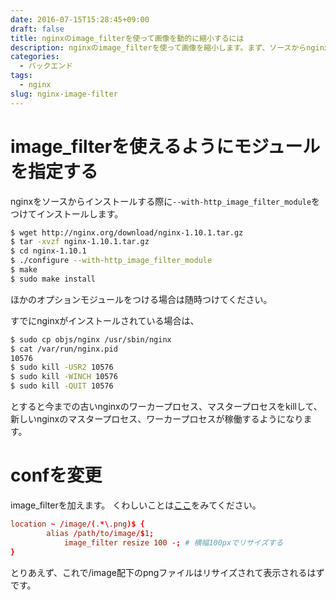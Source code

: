 ```yaml
---
date: 2016-07-15T15:28:45+09:00
draft: false
title: nginxのimage_filterを使って画像を動的に縮小するには
description: nginxのimage_filterを使って画像を縮小します。まず、ソースからnginxをインストールします。
categories:
  - バックエンド
tags:
  - nginx
slug: nginx-image-filter
---
```


# image_filterを使えるようにモジュールを指定する

nginxをソースからインストールする際に`--with-http_image_filter_module`をつけてインストールします。

```bash
$ wget http://nginx.org/download/nginx-1.10.1.tar.gz
$ tar -xvzf nginx-1.10.1.tar.gz
$ cd nginx-1.10.1
$ ./configure --with-http_image_filter_module
$ make
$ sudo make install
```
ほかのオプションモジュールをつける場合は随時つけてください。

すでにnginxがインストールされている場合は、

```bash
$ sudo cp objs/nginx /usr/sbin/nginx
$ cat /var/run/nginx.pid
10576
$ sudo kill -USR2 10576
$ sudo kill -WINCH 10576
$ sudo kill -QUIT 10576
```

とすると今までの古いnginxのワーカープロセス、マスタープロセスをkillして、新しいnginxのマスタープロセス、ワーカープロセスが稼働するようになります。

# confを変更
image_filterを加えます。
くわしいことは[ここ](http://nginx.org/en/docs/http/ngx_http_image_filter_module.html#image_filter)をみてください。

```nginx:hoge.conf
location ~ /image/(.*\.png)$ {
        alias /path/to/image/$1;
            image_filter resize 100 -; # 横幅100pxでリサイズする
}
```
とりあえず、これで/image配下のpngファイルはリサイズされて表示されるはずです。
